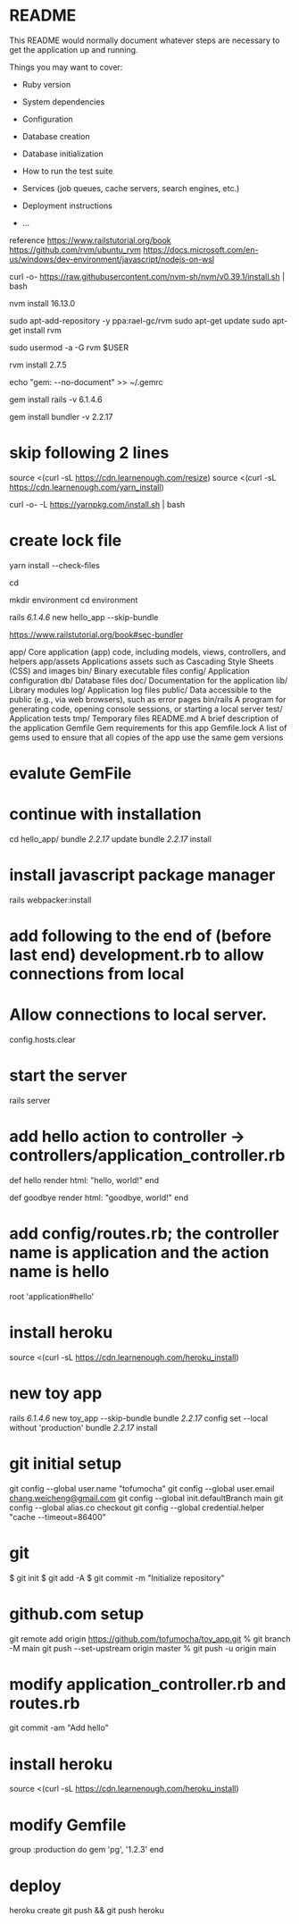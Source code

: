 # README

This README would normally document whatever steps are necessary to get the
application up and running.

Things you may want to cover:

* Ruby version

* System dependencies

* Configuration

* Database creation

* Database initialization

* How to run the test suite

* Services (job queues, cache servers, search engines, etc.)

* Deployment instructions

* ...




reference
https://www.railstutorial.org/book
https://github.com/rvm/ubuntu_rvm
https://docs.microsoft.com/en-us/windows/dev-environment/javascript/nodejs-on-wsl


curl -o- https://raw.githubusercontent.com/nvm-sh/nvm/v0.39.1/install.sh | bash

nvm install 16.13.0

sudo apt-add-repository -y ppa:rael-gc/rvm
sudo apt-get update
sudo apt-get install rvm

sudo usermod -a -G rvm $USER


rvm install 2.7.5

echo "gem: --no-document" >> ~/.gemrc

gem install rails -v 6.1.4.6

gem install bundler -v 2.2.17

# skip following 2 lines

source <(curl -sL https://cdn.learnenough.com/resize)
source <(curl -sL https://cdn.learnenough.com/yarn_install)


curl -o- -L https://yarnpkg.com/install.sh | bash

# create lock file

 yarn install --check-files

 cd

 mkdir environment 
 cd environment


 rails _6.1.4.6_ new hello_app --skip-bundle



https://www.railstutorial.org/book#sec-bundler

app/	Core application (app) code, including models, views, controllers, and helpers
app/assets	Applications assets such as Cascading Style Sheets (CSS) and images
bin/	Binary executable files
config/	Application configuration
db/	Database files
doc/	Documentation for the application
lib/	Library modules
log/	Application log files
public/	Data accessible to the public (e.g., via web browsers), such as error pages
bin/rails	A program for generating code, opening console sessions, or starting a local server
test/	Application tests
tmp/	Temporary files
README.md	A brief description of the application
Gemfile	Gem requirements for this app
Gemfile.lock	A list of gems used to ensure that all copies of the app use the same gem versions


# evalute GemFile

# continue with installation
cd hello_app/
bundle _2.2.17_ update
bundle _2.2.17_ install

# install javascript package manager 
rails webpacker:install 

# add following to the end of (before last end) development.rb to allow connections from local
  # Allow connections to local server.
  config.hosts.clear

# start the server
rails server

# add hello action to controller ->  controllers/application_controller.rb

  def hello
    render html: "hello, world!"
  end

  def goodbye
    render html: "goodbye, world!"
  end


# add config/routes.rb; the controller name is application and the action name is hello

root 'application#hello'



# install heroku

source <(curl -sL https://cdn.learnenough.com/heroku_install)


# new toy app
rails _6.1.4.6_ new toy_app --skip-bundle
bundle _2.2.17_ config set --local without 'production'
bundle _2.2.17_ install


# git initial setup
git config --global user.name "tofumocha"
git config --global user.email chang.weicheng@gmail.com
git config --global init.defaultBranch main
git config --global alias.co checkout
git config --global credential.helper "cache --timeout=86400"

# git

$ git init
$ git add -A
$ git commit -m "Initialize repository"


# github.com setup



git remote add origin https://github.com/tofumocha/toy_app.git
% git branch -M main
git push --set-upstream origin master
% git push -u origin main

# modify application_controller.rb and routes.rb

git commit -am "Add hello"


# install heroku
source <(curl -sL https://cdn.learnenough.com/heroku_install)


# modify Gemfile

group :production do
  gem 'pg', '1.2.3'
end



# deploy
heroku create
git push && git push heroku

